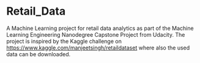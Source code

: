 # Retail_Data


A Machine Learning project for retail data analytics as part of the Machine Learning Engineering Nanodegree Capstone Project from Udacity. The project is inspired by the Kaggle challenge on https://www.kaggle.com/manjeetsingh/retaildataset where also the used data can be downloaded.
